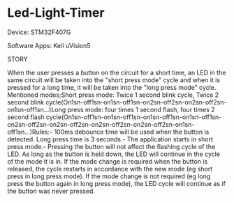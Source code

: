# Led-Light-Timer

Device: STM32F407G

Software Apps: Keil uVision5


STORY

When the user presses a button on the circuit for a short time, an LED in the same circuit will be taken into the "short press mode" cycle and when it is pressed for a long time, it will be taken into the "long press mode" cycle. Mentioned modes;Short press mode: Twice 1 second blink cycle, Twice 2 second blink cycle(On1sn-off1sn-on1sn-off1sn-on2sn-off2sn-on2sn-off2sn-on1sn-off1sn...)Long press mode: four times 1 second flash, four times 2 second flash cycle(On1sn-off1sn-on1sn-off1sn-on1sn-off1sn-on1sn-off1sn-on2sn-off2sn-on2sn-off2sn-on2sn-off2sn-on2sn-off2sn-on1sn-off1sn...)Rules:- 100ms debounce time will be used when the button is detected. Long press time is 3 seconds.- The application starts in short press mode.- Pressing the button will not affect the flashing cycle of the LED. As long as the button is held down, the LED will continue in the cycle of the mode it is in. If the mode change is required when the button is released, the cycle restarts in accordance with the new mode (eg short press in long press mode). If the mode change is not required (eg long press the button again in long press mode), the LED cycle will continue as if the button was never pressed.
